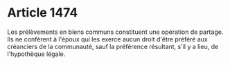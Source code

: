 # Article 1474

Les prélèvements en biens communs constituent une opération de partage. Ils ne confèrent à l'époux qui les exerce aucun droit d'être préféré aux créanciers de la communauté, sauf la préférence résultant, s'il y a lieu, de l'hypothèque légale.
